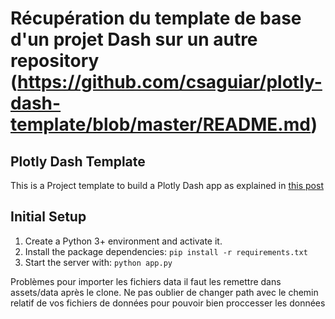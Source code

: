 # Récupération du template de base d'un projet Dash sur un autre repository (https://github.com/csaguiar/plotly-dash-template/blob/master/README.md)

## Plotly Dash Template
This is a Project template to build a Plotly Dash app as explained in [this post](https://cristiano.io/plotly-dash-from-scratch-part-1)

## Initial Setup
1) Create a Python 3+ environment and activate it.
2) Install the package dependencies: `pip install -r requirements.txt`
3) Start the server with: `python app.py`

Problèmes pour importer les fichiers data il faut les remettre dans assets/data après le clone.
Ne pas oublier de changer path avec le chemin relatif de vos fichiers de données pour pouvoir bien proccesser les données
